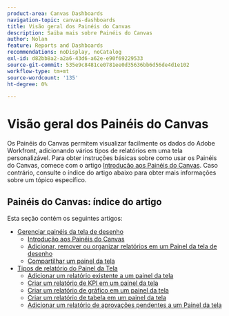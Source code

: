 ```yaml
---
product-area: Canvas Dashboards
navigation-topic: canvas-dashboards
title: Visão geral dos Painéis do Canvas
description: Saiba mais sobre Painéis do Canvas
author: Nolan
feature: Reports and Dashboards
recommendations: noDisplay, noCatalog
exl-id: d82bb8a2-a2a6-43d6-a62e-e90f69229533
source-git-commit: 535e9c8481ce0781ee0d35636bb6d56de4d1e102
workflow-type: tm+mt
source-wordcount: '135'
ht-degree: 0%

---
```


# Visão geral dos Painéis do Canvas

Os Painéis do Canvas permitem visualizar facilmente os dados do Adobe Workfront, adicionando vários tipos de relatórios em uma tela personalizável. Para obter instruções básicas sobre como usar os Painéis do Canvas, comece com o artigo [Introdução aos Painéis do Canvas](/help/quicksilver/reports-and-dashboards/canvas-dashboards/manage-canvas-dashboards/get-started-canvas-dashboards.md). Caso contrário, consulte o índice do artigo abaixo para obter mais informações sobre um tópico específico.

## Painéis do Canvas: índice do artigo

Esta seção contém os seguintes artigos:

* [Gerenciar painéis da tela de desenho](/help/quicksilver/reports-and-dashboards/canvas-dashboards/manage-canvas-dashboards/manage-canvas-dashboards.md)
   * [Introdução aos Painéis do Canvas](/help/quicksilver/reports-and-dashboards/canvas-dashboards/manage-canvas-dashboards/get-started-canvas-dashboards.md)
   * [Adicionar, remover ou organizar relatórios em um Painel da tela de desenho](/help/quicksilver/reports-and-dashboards/canvas-dashboards/manage-canvas-dashboards/add-remove-arrange-reports.md)
   * [Compartilhar um painel da tela](/help/quicksilver/reports-and-dashboards/canvas-dashboards/manage-canvas-dashboards/share-canvas-dashboard.md)
* [Tipos de relatório do Painel da Tela](/help/quicksilver/reports-and-dashboards/canvas-dashboards/report-types/report-types-overview.md)
   * [Adicionar um relatório existente a um painel da tela](/help/quicksilver/reports-and-dashboards/canvas-dashboards/report-types/add-existing-report.md)
   * [Criar um relatório de KPI em um painel da tela](/help/quicksilver/reports-and-dashboards/canvas-dashboards/report-types/build-kpi-report.md)
   * [Criar um relatório de gráfico em um painel da tela](/help/quicksilver/reports-and-dashboards/canvas-dashboards/report-types/build-chart-report.md)
   * [Criar um relatório de tabela em um painel da tela](/help/quicksilver/reports-and-dashboards/canvas-dashboards/report-types/build-table-report.md)
   * [Adicionar um relatório de aprovações pendentes a um Painel da tela](/help/quicksilver/reports-and-dashboards/canvas-dashboards/report-types/add-pending-approvals-report.md)

